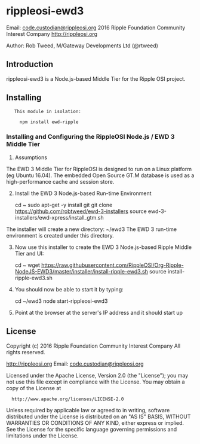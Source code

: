 # rippleosi-ewd3

Email: <code.custodian@rippleosi.org>
2016 Ripple Foundation Community Interest Company [http://rippleosi.org  ](http://rippleosi.org)

Author: Rob Tweed, M/Gateway Developments Ltd (@rtweed)

## Introduction

rippleosi-ewd3 is a Node.js-based Middle Tier for the Ripple OSI 
project.

## Installing

       This module in isolation: 

         npm install ewd-ripple

### Installing and Configuring the RippleOSI Node.js / EWD 3 Middle Tier

1) Assumptions

  The EWD 3 Middle Tier for RippleOSI is designed to run on a Linux
  platform (eg Ubuntu 16.04).  The embedded Open Source GT.M database is
  used as a high-performance cache and session store.


 2) Install the EWD 3 Node.js-based Run-time Environment

       cd ~
       sudo apt-get -y install git
       git clone https://github.com/robtweed/ewd-3-installers
       source ewd-3-installers/ewd-xpress/install_gtm.sh

  The installer will create a new directory: ~/ewd3
  The EWD 3 run-time environment is created under this directory.

3) Now use this installer to create the EWD 3 Node.js-based Ripple 
 Middle Tier and UI:

      cd ~
      wget https://raw.githubusercontent.com/RippleOSI/Org-Ripple-NodeJS-EWD3/master/installer/install-ripple-ewd3.sh
      source install-ripple-ewd3.sh


4) You should now be able to start it by typing:

      cd ~/ewd3
      node start-rippleosi-ewd3

5) Point at the browser at the server's IP address and it should start up


## License

  Copyright (c) 2016 Ripple Foundation Community Interest Company
  All rights reserved.

  http://rippleosi.org
  Email: code.custodian@rippleosi.org                                                                          

  Licensed under the Apache License, Version 2.0 (the "License");
  you may not use this file except in compliance with the License.
  You may obtain a copy of the License at                                  

      http://www.apache.org/licenses/LICENSE-2.0

  Unless required by applicable law or agreed to in writing, software
  distributed under the License is distributed on an "AS IS" BASIS,
  WITHOUT WARRANTIES OR CONDITIONS OF ANY KIND, either express or implied.
  See the License for the specific language governing permissions and
  limitations under the License.

